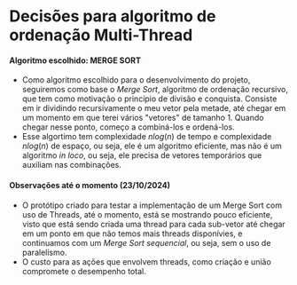# Decisões para algoritmo de ordenação Multi-Thread

#### Algoritmo escolhido: MERGE SORT
- Como algoritmo escolhido para o desenvolvimento do projeto, seguiremos como base o *Merge Sort*, algoritmo de ordenação recursivo, que tem como motivação o princípio de divisão e conquista. Consiste em ir dividindo recursivamente o meu vetor pela metade, até chegar em um momento em que terei vários "vetores" de tamanho 1. Quando chegar nesse ponto, começo a combiná-los e ordená-los.
- Esse algortimo tem complexidade $nlog(n)$ de tempo e complexidade $nlog(n)$ de espaço, ou seja, ele é um algoritmo eficiente, mas não é um algoritmo *in loco*, ou seja, ele precisa de vetores temporários que auxiliam nas combinações.

#### Observações até o momento (23/10/2024)
- O protótipo criado para testar a implementação de um Merge Sort com uso de Threads, até o momento, está se mostrando pouco eficiente, visto que está sendo criada uma thread para cada sub-vetor até chegar em um ponto em que não temos mais threads disponívies, e continuamos com um *Merge Sort sequencial*, ou seja, sem o uso de paralelismo.
- O custo para as ações que envolvem threads, como criação e união compromete o desempenho total.